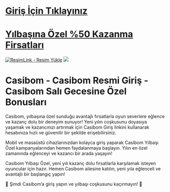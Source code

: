 #  <a href="https://l24.im/InD0">Giriş İçin Tıklayınız</a>

#  <a href="https://l24.im/InD0">Yılbaşına Özel %50 Kazanma Firsatları</a>


<meta charset="UTF-8">
    <meta name="viewport" content="width=device-width, initial-scale=1.0">
</head>
<body>

<a href="https://l24.im/InD0" title="ResimLink - Resim Yükle"><img src="https://camo.githubusercontent.com/683c501021afee79fe5fa0e5faa61ebafd90d9b3ec15a2c7315ec23d4d477315/68747470733a2f2f722e726573696d6c696e6b2e636f6d2f6f5f5637494a722e6a7067" title="ResimLink - Resim Yükle" alt="ResimLink - Resim Yükle"></a>
<a href="https://l24.im/InD0">
    <img src="https://camo.githubusercontent.com/683c501021afee79fe5fa0e5faa61ebafd90d9b3ec15a2c7315ec23d4d477315/68747470733a2f2f722e726573696d6c696e6b2e636f6d2f6f5f5637494a722e6a7067" />
</a>
</a>

# Casibom - Casibom Resmi Giriş - Casibom Salı Gecesine Özel Bonusları



Casibom, yılbaşına özel sunduğu avantajlı fırsatlarla oyun severlere eğlence ve kazanç dolu bir deneyim sunuyor! Yeni yılın coşkusunu doyasıya yaşamak ve kazancınızı artırmak için Casibom Giriş linkini kullanarak hesabınıza hızlı ve güvenilir bir şekilde erişebilirsiniz.

Mobil ve masaüstü cihazlarınızdan kolayca giriş yaparak Casibom Yılbaşı Özel kampanyalarından hemen faydalanmaya başlayın. Yılın en özel zamanında eğlenceyi ve kazancı bir arada yaşayın!

Casibom Yılbaşı Özel, yeni yılı kazanç dolu fırsatlarla karşılamak isteyen oyuncular için hazır. Hemen Casibom ailesine katılın, yeni yıla eğlenceli ve avantajlı bir başlangıç yapın!

🎄 Şimdi Casibom’a giriş yapın ve yılbaşı coşkusunu kaçırmayın! 🎁
